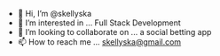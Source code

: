 - 👋 Hi, I’m @skellyska
- 👀 I’m interested in ... Full Stack Development
- 💞️ I’m looking to collaborate on ... a social betting app
- 📫 How to reach me ... skellyska@gmail.com

<!---
skellyska/skellyska is a ✨ special ✨ repository because its `README.md` (this file) appears on your GitHub profile.
You can click the Preview link to take a look at your changes.
--->
